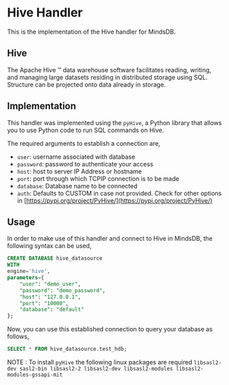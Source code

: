 # Hive Handler

This is the implementation of the  Hive handler for MindsDB.

## Hive
The Apache Hive ™ data warehouse software facilitates reading, writing, and managing large datasets residing in distributed storage using SQL. Structure can be projected onto data already in storage.

## Implementation
This handler was implemented using the `pyHive`, a Python library that allows you to use Python code to run SQL commands on Hive.

The required arguments to establish a connection are,
* `user`: username associated with database
* `password`: password to authenticate your access
* `host`: host to server IP Address or hostname
* `port`: port through which TCPIP connection is to be made
* `database`: Database name to be connected
* `auth`: Defaults to CUSTOM in case not provided. Check for other options in [https://pypi.org/project/PyHive/](https://pypi.org/project/PyHive/)


## Usage
In order to make use of this handler and connect to Hive in MindsDB, the following syntax can be used,
~~~~sql
CREATE DATABASE hive_datasource
WITH
engine='hive',
parameters={
    "user": "demo_user",
    "password": "demo_password",
    "host": "127.0.0.1",
    "port": "10000",
    "database": "default"
};
~~~~

Now, you can use this established connection to query your database as follows,
~~~~sql
SELECT * FROM hive_datasource.test_hdb;
~~~~

NOTE : To install `pyHive` the following linux packages are required `libsasl2-dev sasl2-bin libsasl2-2 libsasl2-dev libsasl2-modules libsasl2-modules-gssapi-mit`
